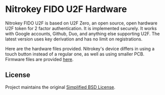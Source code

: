 Nitrokey FIDO U2F Hardware
===================

Nitrokey FIDO U2F is based on U2F Zero, an open source, open hardware U2F token for 2 factor authentication.  It is implemented securely.  It works with Google accounts, Github, Duo, and anything else supporting U2F.  The latest version uses key derivation and has no limit on registrations.

Here are the hardware files provided. Nitrokey's device differs in using a touch button instead of a regular one, as well as using smaller PCB.
Firmware files are provided [here](https://github.com/Nitrokey/nitrokey-fido-u2f-firmware).



License
-------

Project maintains the original [Simplified BSD License](LICENSE.txt).
